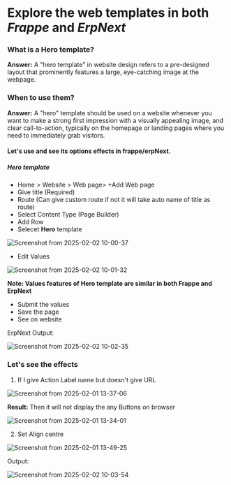 # Explore the web templates in both ***Frappe*** and ***ErpNext***

### What is a Hero template?

**Answer:** A "hero template" in website design refers to a pre-designed layout that prominently features a large, eye-catching image at the webpage.

### When to use them?
**Answer:** A "hero" template should be used on a website whenever you want to make a strong first impression with a visually appealing image, and clear call-to-action, typically on the homepage or landing pages where you need to immediately grab visitors.

#### Let's use and see its options effects in frappe/erpNext.

##### Hero template
* Home > Website > Web page> +Add Web page
* Give title (Required)
* Route (Can give custom route if not it will take auto name of title as route)
* Select Content Type (Page Builder)
* Add Row
* Selecet **Hero** template

![Screenshot from 2025-02-02 10-00-37](https://github.com/user-attachments/assets/c1100f5a-6421-4b84-92fd-b1963b8d3e4f)

* Edit Values

![Screenshot from 2025-02-02 10-01-32](https://github.com/user-attachments/assets/1eca8499-4fb4-4155-8c97-1286f1911844)

**Note: Values features of Hero template are similar in both Frappe and ErpNext**

* Submit the values
* Save the page
* See on website

ErpNext Output:

![Screenshot from 2025-02-02 10-02-35](https://github.com/user-attachments/assets/cb033bd8-7e8a-4232-bdc9-638670cf0ad2)

### Let's see the effects

1. If I give Action Label name but doesn't give URL

![Screenshot from 2025-02-01 13-37-06](https://github.com/user-attachments/assets/fc2775f8-4a4b-408f-9d29-3d60e28a998d)

**Result:** Then it will not display the any Buttons on browser

![Screenshot from 2025-02-01 13-34-01](https://github.com/user-attachments/assets/5e489e41-ac74-4a77-b090-701ec8e7dbcc)

2. Set Align centre

![Screenshot from 2025-02-01 13-49-25](https://github.com/user-attachments/assets/1d41bf23-b17c-4f7f-8a06-33adc7aaf95f)

Output:

![Screenshot from 2025-02-02 10-03-54](https://github.com/user-attachments/assets/730c4707-28d1-43f9-9e8d-bc4a02de5823)


